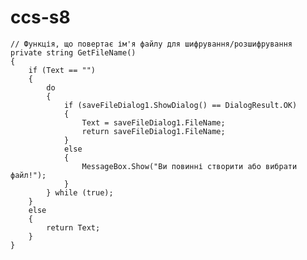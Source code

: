 # ccs-s8
    // Функція, що повертає ім'я файлу для шифрування/розшифрування
    private string GetFileName()
    {
        if (Text == "")
        {
            do
            {
                if (saveFileDialog1.ShowDialog() == DialogResult.OK)
                {
                    Text = saveFileDialog1.FileName;
                    return saveFileDialog1.FileName;
                }
                else
                {
                    MessageBox.Show("Ви повинні створити або вибрати файл!");
                }
            } while (true);
        }
        else
        {
            return Text;
        }
    }
